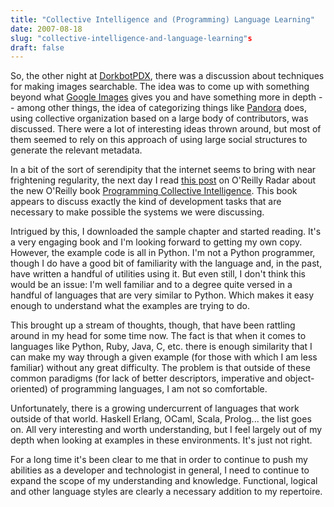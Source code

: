 ```yaml
---
title: "Collective Intelligence and (Programming) Language Learning"
date: 2007-08-18
slug: "collective-intelligence-and-language-learning"s
draft: false
---
```


So, the other night at [DorkbotPDX](https://dorkbotpdx.org/), there was a discussion about techniques for making images searchable. The idea was to come up with something beyond what [Google Images](https://images.google.com/) gives you and have something more in depth -- among other things, the idea of categorizing things like [Pandora](https://www.pandora.com/) does, using collective organization based on a large body of contributors, was discussed. There were a lot of interesting ideas thrown around, but most of them seemed to rely on this approach of using large social structures to generate the relevant metadata.

In a bit of the sort of serendipity that the internet seems to bring with near frightening regularity, the next day I read [this post](https://web.archive.org/web/20090205154227/http://radar.oreilly.com/archives/2007/08/programming_col.html) on O'Reilly Radar about the new O'Reilly book [Programming Collective Intelligence](http://shop.oreilly.com/product/9780596529321.do). This book appears to discuss exactly the kind of development tasks that are necessary to make possible the systems we were discussing.

Intrigued by this, I downloaded the sample chapter and started reading. It's a very engaging book and I'm looking forward to getting my own copy. However, the example code is all in Python. I'm not a Python programmer, though I do have a good bit of familiarity with the language and, in the past, have written a handful of utilities using it. But even still, I don't think this would be an issue: I'm well familiar and to a degree quite versed in a handful of languages that are very similar to Python. Which makes it easy enough to understand what the examples are trying to do.

This brought up a stream of thoughts, though, that have been rattling around in my head for some time now. The fact is that when it comes to languages like Python, Ruby, Java, C, etc. there is enough similarity that I can make my way through a given example (for those with which I am less familiar) without any great difficulty. The problem is that outside of these common paradigms (for lack of better descriptors, imperative and object-oriented) of programming languages, I am not so comfortable.

Unfortunately, there is a growing undercurrent of languages that work outside of that world. Haskell Erlang, OCaml, Scala, Prolog... the list goes on. All very interesting and worth understanding, but I feel largely out of my depth when looking at examples in these environments. It's just not right.

For a long time it's been clear to me that in order to continue to push my abilities as a developer and technologist in general, I need to continue to expand the scope of my understanding and knowledge. Functional, logical and other language styles are clearly a necessary addition to my repertoire.
